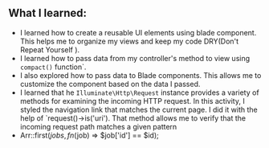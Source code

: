 ## What I learned:
- I learned how to create a reusable UI elements using blade component. This helps me to organize my views and keep my code DRY(Don't Repeat Yourself ).
- I learned how to pass data from my controller's method to view using `compact()` function`.
- I also explored how to pass data to Blade components. This allows me to customize the component based on the data I passed.
- I learned that he `Illuminate\Http\Request` instance provides a variety of methods for examining the incoming HTTP request. In this activity, I styled the navigation link that matches the current page. I did it with the help of `request()->is('uri'). That method allows me to verify that the incoming request path matches a given pattern
- Arr::first($jobs, fn($job) => $job['id'] == $id);
